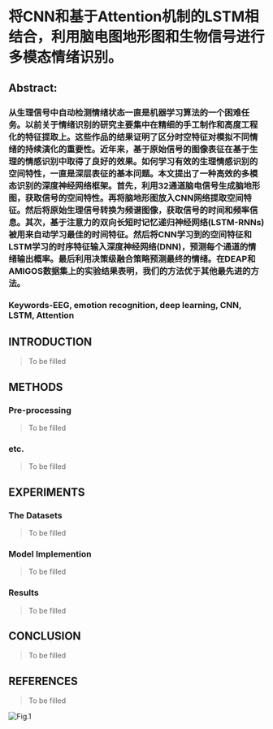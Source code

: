 将CNN和基于Attention机制的LSTM相结合，利用脑电图地形图和生物信号进行多模态情绪识别。
==========================
Abstract:
---------------------------

### 从生理信号中自动检测情绪状态一直是机器学习算法的一个困难任务。以前关于情绪识别的研究主要集中在精细的手工制作和高度工程化的特征提取上。这些作品的结果证明了区分时空特征对模拟不同情绪的持续演化的重要性。近年来，基于原始信号的图像表征在基于生理的情感识别中取得了良好的效果。如何学习有效的生理情感识别的空间特性，一直是深层表征的基本问题。本文提出了一种高效的多模态识别的深度神经网络框架。首先，利用32通道脑电信号生成脑地形图，获取信号的空间特性。再将脑地形图放入CNN网络提取空间特征。然后将原始生理信号转换为频谱图像，获取信号的时间和频率信息。其次，基于注意力的双向长短时记忆递归神经网络(LSTM-RNNs)被用来自动学习最佳的时间特征。然后将CNN学习到的空间特征和LSTM学习的时序特征输入深度神经网络(DNN)，预测每个通道的情绪输出概率。最后利用决策级融合策略预测最终的情绪。在DEAP和AMIGOS数据集上的实验结果表明，我们的方法优于其他最先进的方法。  

### Keywords-EEG, emotion recognition, deep learning, CNN, LSTM, Attention

## INTRODUCTION
>To be filled

## METHODS
### Pre-processing
>To be filled
### etc.
>To be filled

## EXPERIMENTS
### The Datasets
>To be filled
### Model Implemention
>To be filled
### Results
>To be filled

## CONCLUSION
>To be filled

## REFERENCES
>To be filled

![Fig.1](http://images.cnblogs.com/cnblogs_com/cpg123/1609385/o_191209005159paper_pic01.jpg)
